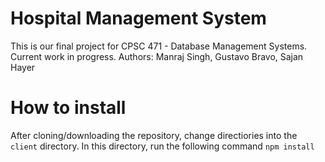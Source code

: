 # Hospital Management System
This is our final project for CPSC 471 - Database Management Systems.
Current work in progress. Authors: Manraj Singh, Gustavo Bravo, Sajan Hayer

# How to install
After cloning/downloading the repository, change directiories into the ``client`` directory.
In this directory, run the following command ``npm install``